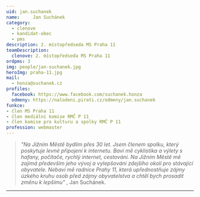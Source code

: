 ```yaml
---
uid: jan.suchanek
name:     Jan Suchánek
category:
  - clenove
  - kandidat-obec
  - pms
description: 2. místopředseda MS Praha 11 
teamDescription:
  clenove: 2. místopředseda MS Praha 11
ordpms: 3
img: people/jan-suchanek.jpg
heroImg: praha-11.jpg
mail:
  - honza@suchanek.cz
profiles:
  facebook: https://www.facebook.com/suchanek.honza
  odmeny: https://nalodeni.pirati.cz/odmeny/jan.suchanek
funkce: 
- člen MS Praha 11
- člen mediální komise RMČ P 11
- člen komise pro kulturu a spolky RMČ P 11
profession: webmaster
---
```



>*"Na Jižním Městě bydlím přes 30 let. Jsem členem spolku, který poskytuje levné připojení k internetu. Baví mě cyklistika a výlety s hafany, počítače, rychlý internet, cestování. Na Jižním Městě mě zajímá především jeho vývoj a vylepšování zdejšího okolí pro stávající obyvatele. Nebaví mě radnice Prahy 11, která upřednostňuje zájmy úzkého kruhu osob před zájmy obyvatelstva a chtěl bych prosadit změnu k lepšímu"* , Jan Suchánek.



---
